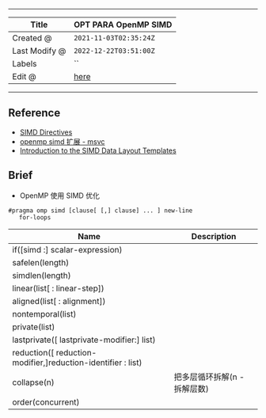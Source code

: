 -----

| Title         | OPT PARA OpenMP SIMD                                |
| ------------- | --------------------------------------------------- |
| Created @     | `2021-11-03T02:35:24Z`                              |
| Last Modify @ | `2022-12-22T03:51:00Z`                              |
| Labels        | \`\`                                                |
| Edit @        | [here](https://github.com/junxnone/xwiki/issues/27) |

-----

## Reference

  - [SIMD
    Directives](https://www.openmp.org/spec-html/5.0/openmpsu42.html)
  - [openmp simd 扩展 -
    msvc](https://docs.microsoft.com/zh-cn/cpp/parallel/openmp/openmp-simd?view=msvc-160)
  - [Introduction to the SIMD Data Layout
    Templates](https://www.intel.com/content/www/us/en/develop/documentation/cpp-compiler-developer-guide-and-reference/top/compiler-reference/libraries/introduction-to-the-simd-data-layout-templates.html)

## Brief

  - OpenMP 使用 SIMD 优化

<!-- end list -->

    #pragma omp simd [clause[ [,] clause] ... ] new-line 
       for-loops

| Name                                                           | Description       |
| -------------------------------------------------------------- | ----------------- |
| if(\[simd :\] scalar-expression)                               |                   |
| safelen(length)                                                |                   |
| simdlen(length)                                                |                   |
| linear(list\[ : linear-step\])                                 |                   |
| aligned(list\[ : alignment\])                                  |                   |
| nontemporal(list)                                              |                   |
| private(list)                                                  |                   |
| lastprivate(\[ lastprivate-modifier:\] list)                   |                   |
| reduction(\[ reduction-modifier,\]reduction-identifier : list) |                   |
| collapse(n)                                                    | 把多层循环拆解(n - 拆解层数) |
| order(concurrent)                                              |                   |
